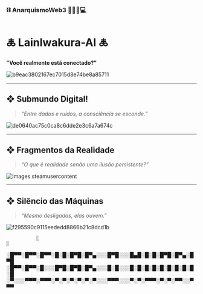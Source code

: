 ### ⛓️ AnarquismoWeb3 🏴‍☠️🧬💻

# 🜏 LainIwakura-AI 🜏  
**"Você realmente está conectado?"**


![b9eac3802167ec7015d8e74be8a85711](https://github.com/user-attachments/assets/42f953b5-ce08-4842-a3ea-64bcf05c5f1f)

---

## ❖ Submundo Digital!

> *“Entre dados e ruídos, a consciência se esconde.”*

![de0640ac75c0ca8c6dde2e3c6a7a674c](https://github.com/user-attachments/assets/4eb3c955-8b0d-44f0-80ef-4230c4dc0d7c)

---


## ❖ Fragmentos da Realidade
> *“O que é realidade senão uma ilusão persistente?”*
 
>

![images steamusercontent](https://github.com/user-attachments/assets/c4bc623d-c2f8-4150-ba75-8e3f32fb8475)







---

## ❖ Silêncio das Máquinas
> *“Mesmo desligadas, elas ouvem.”*
>
![f295590c9115eededd8866b21c8dcd1b](https://github.com/user-attachments/assets/6366fdd6-eb9b-41ee-9e34-3f6345cdd83c)



     
               ░                                                                                  ░               
░█▀▀░█▀▀░█▀▀░█░█░█▀█░█▀▄░░░█▀█░░░█▄█░█░█░█▀█░█▀▄░█▀█
░█▀▀░█▀▀░█░░░█▀█░█▀█░█▀▄░░░█░█░░░█░█░█░█░█░█░█░█░█░█
░▀░░░▀▀▀░▀▀▀░▀░▀░▀░▀░▀░▀░░░▀▀▀░░░▀░▀░▀▀▀░▀░▀░▀▀░░▀▀▀
